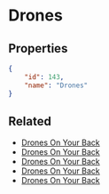 # Drones

<no description available>

## Properties

```json
{
    "id": 143,
    "name": "Drones"
}
```

## Related

- [Drones On Your Back](../items/18247-drones-on-your-back.md)
- [Drones On Your Back](../items/10162-drones-on-your-back.md)
- [Drones On Your Back](../items/10161-drones-on-your-back.md)
- [Drones On Your Back](../items/10160-drones-on-your-back.md)
- [Drones On Your Back](../items/10159-drones-on-your-back.md)

